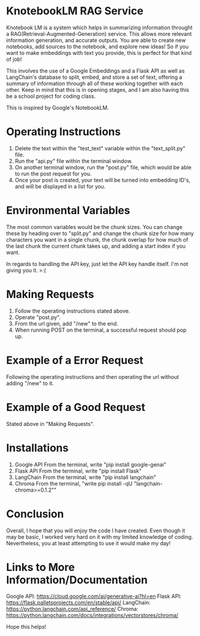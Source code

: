 # KnotebookLM RAG Service

Knotebook LM is a system which helps in summarizing information throught a RAG(Retrieval-Augmented-Generation) service. This allows more relevant information generation, and accurate outputs. You are able to create new notebooks, add sources to the notebook, and explore new ideas! So if you want to make embeddings with text you provide, this is perfect for that kind of job!

This involves the use of a Google Embeddings and a Flask API as well as LangChain's database to split, embed, and store a set of text, offering a summary of information through all of these working together with each other. Keep in mind that this is in opening stages, and I am also having this be a school project for coding class.

This is inspired by Google's NotebookLM.

# Operating Instructions

1. Delete the text within the "test_text" variable within the "text_split.py" file.
2. Run the "api.py" file within the terminal window.
3. On another terminal window, run the "post.py" file, which would be able to run the post request for you.
4. Once your post is created, your text will be turned into embedding ID's, and will be displayed in a list for you.

# Environmental Variables

The most common variables would be the chunk sizes. You can change these by heading over to "split.py" and change the chunk size for how many characters you want in a single chunk, the chunk overlap for how much of the last chunk the current chunk takes up, and adding a start index if you want.

In regards to handling the API key, just let the API key handle itself. I'm not giving you it. >:(

# Making Requests

1. Follow the operating instructions stated above.
2. Operate "post.py".
3. From the url given, add "/new" to the end.
4. When running POST on the terminal, a successful request should pop up.

# Example of a Error Request

Following the operating instructions and then operating the url without adding "/new" to it.

# Example of a Good Request

Stated above in "Making Requests".

# Installations

1. Google API
    From the terminal, write "pip install google-genai"
2. Flask API
    From the terminal, write "pip install Flask"
3. LangChain
    From the terminal, write "pip install langchain"
4. Chroma
    From the terminal, "write pip install -qU "langchain-chroma>=0.1.2""

# Conclusion

Overall, I hope that you will enjoy the code I have created. Even though it may be basic, I worked very hard on it with my limited knowledge of coding. Nevertheless, you at least attempting to use it would make my day!

# Links to More Information/Documentation

Google API: https://cloud.google.com/ai/generative-ai?hl=en
Flask API: https://flask.palletsprojects.com/en/stable/api/
LangChain: https://python.langchain.com/api_reference/
Chroma: https://python.langchain.com/docs/integrations/vectorstores/chroma/

Hope this helps!
